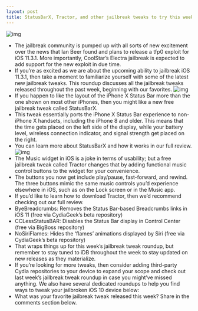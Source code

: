 ```yaml
---
layout: post
title: StatusBarX, Tractor, and other jailbreak tweaks to try this weekend
---
```

![img](http://media.idownloadblog.com/wp-content/uploads/2018/03/Jailbreak-Tweaks-to-check-out.jpg)
* The jailbreak community is pumped up with all sorts of new excitement over the news that Ian Beer found and plans to release a tfp0 exploit for iOS 11.3.1. More importantly, CoolStar’s Electra jailbreak is expected to add support for the new exploit in due time.
* If you’re as excited as we are about the upcoming ability to jailbreak iOS 11.3.1, then take a moment to familiarize yourself with some of the latest new jailbreak tweaks. This roundup discusses all the jailbreak tweaks released throughout the past week, beginning with our favorites.
![img](http://media.idownloadblog.com/wp-content/uploads/2018/06/StatusBarX.jpg)
* If you happen to like the layout of the iPhone X Status Bar more than the one shown on most other iPhones, then you might like a new free jailbreak tweak called StatusBarX.
* This tweak essentially ports the iPhone X Status Bar experience to non-iPhone X handsets, including the iPhone 8 and older. This means that the time gets placed on the left side of the display, while your battery level, wireless connection indicator, and signal strength get placed on the right.
* You can learn more about StatusBarX and how it works in our full review.
![img](http://media.idownloadblog.com/wp-content/uploads/2018/06/Tractor-Before-and-After.jpg)
* The Music widget in iOS is a joke in terms of usability; but a free jailbreak tweak called Tractor changes that by adding functional music control buttons to the widget for your convenience.
* The buttons you now get include play/pause, fast-forward, and rewind. The three buttons mimic the same music controls you’d experience elsewhere in iOS, such as on the Lock screen or in the Music app.
* If you’d like to learn how to download Tractor, then we’d recommend checking out our full review.
* ByeBreadcrumbs: Removes the Status Bar-based Breadcrumbs links in iOS 11 (free via CydiaGeek’s beta repository)
* CCLessStatusBAR: Disables the Status Bar display in Control Center (free via BigBoss repository)
* NoSiriFlames: Hides the ‘flames’ animations displayed by Siri (free via CydiaGeek’s beta repository)
* That wraps things up for this week’s jailbreak tweak roundup, but remember to stay tuned to iDB throughout the week to stay updated on new releases as they materialize.
* If you’re looking for more tweaks, then consider adding third-party Cydia repositories to your device to expand your scope and check out last week’s jailbreak tweak roundup in case you might’ve missed anything. We also have several dedicated roundups to help you find ways to tweak your jailbroken iOS 10 device below:
* What was your favorite jailbreak tweak released this week? Share in the comments section below.

